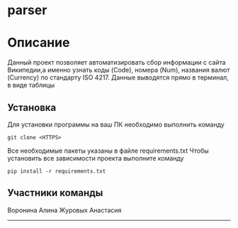 # parser
# Описание 

Данный проект позволяет автоматизировать сбор информации с сайта Википедии,а именно узнать коды (Code), номера (Num), названия валют (Currency) по стандарту ISO 4217. Данные выводятся прямо в терминал, в виде таблицы

## Установка

Для установки программы на ваш ПК необходимо выполнить команду

```git clone <HTTPS>```

Все необходимые пакеты указаны в файле requirements.txt
Чтобы установить все зависимости проекта выполните команду

```pip install -r requirements.txt```


## Участники команды

Воронина Алина
Журовых Анастасия
______